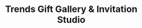 ---
title: "Trends Gift Gallery & Invitation Studio"
url: /exeter/trends-gift-gallery-und-invitation-studio/
shop: Andenken
---
